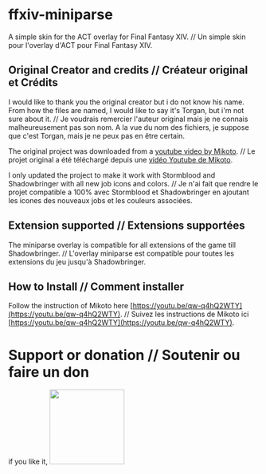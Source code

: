 # ffxiv-miniparse

A simple skin for the ACT overlay for Final Fantasy XIV. // Un simple skin pour l'overlay d'ACT pour Final Fantasy XIV.

## Original Creator and credits // Créateur original et Crédits

I would like to thank you the original creator but i do not know his name. From how the files are named, I would like to say it's Torgan, but i'm not sure about it. // Je voudrais remercier l'auteur original mais je ne connais malheureusement pas son nom. A la vue du nom des fichiers, je suppose que c'est Torgan, mais je ne peux pas en être certain.

The original project was downloaded from a [youtube video by Mikoto](https://youtu.be/qw-q4hQ2WTY). // Le projet original a été téléchargé depuis une [vidéo Youtube de Mikoto](https://youtu.be/qw-q4hQ2WTY).

I only updated the project to make it work with Stormblood and Shadowbringer with all new job icons and colors. // Je n'ai fait que rendre le projet compatible a 100% avec Stormblood et Shadowbringer en ajoutant les icones des nouveaux jobs et les couleurs associées.

## Extension supported // Extensions supportées

The miniparse overlay is compatible for all extensions of the game till Shadowbringer. // L'overlay miniparse est compatible pour toutes les extensions du jeu jusqu'à Shadowbringer.

## How to Install // Comment installer

Follow the instruction of Mikoto here [https://youtu.be/qw-q4hQ2WTY](https://youtu.be/qw-q4hQ2WTY). // Suivez les instructions de Mikoto ici  [https://youtu.be/qw-q4hQ2WTY](https://youtu.be/qw-q4hQ2WTY). 

# Support or donation // Soutenir ou faire un don

if you like it, [<img src="https://github.com/Jericho1060/DU-Industry-HUD/blob/main/ressources/images/ko-fi.png?raw=true" width="150">](https://ko-fi.com/jericho1060)